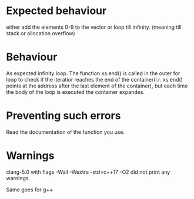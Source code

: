 # Expected behaviour

either add the elements 0-9 to the vector or loop till infinity. (meaning till stack or allocation overflow)

# Behaviour

As expected infinity loop.
The function xs.end() is called in the outer for loop to check if the iteratior reaches the end
of the container(i.r. xs.end() points at the address after the last element of the container),
but each time the body of the loop is executed the container expandes.

# Preventing such errors

Read the documentation of the function you use.

# Warnings

clang-5.0 with flags -Wall -Wextra -std=c++17 -O2
	did not print any warnings.

Same goes for g++